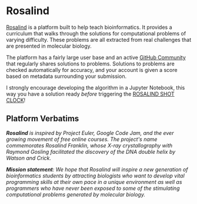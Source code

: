 # Rosalind

[Rosalind](https://rosalind.info/problems/locations/) is a platform built to help teach bioinformatics. It provides a curriculum that walks through the solutions for computational problems of varying difficulty. These problems are all extracted from real challenges that are presented in molecular biology.

The platform has a fairly large user base and an active [GitHub Community](https://github.com/topics/rosalind-solutions) that regularly shares solutions to problems. Solutions to problems are checked automatically for accuracy, and your account is given a score based on metadata surrounding your submission.

I strongly encourage developing the algorithm in a Jupyter Notebook, this way you have a solution ready *before* triggering the [ROSALIND SHOT CLOCK](https://youtu.be/9LbSyRvK8Gc?si=XMFGELwiD-QEYqRv)!

## Platform Verbatims

***Rosalind** is inspired by Project Euler, Google Code Jam, and the ever growing movement of free online courses. The project's name commemorates Rosalind Franklin, whose X-ray crystallography with Raymond Gosling facilitated the discovery of the DNA double helix by Watson and Crick.*

***Mission statement**: We hope that Rosalind will inspire a new generation of bioinformatics students by attracting biologists who want to develop vital programming skills at their own pace in a unique environment as well as programmers who have never been exposed to some of the stimulating computational problems generated by molecular biology.*
